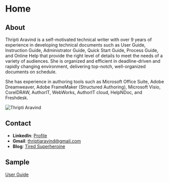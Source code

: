 # Home

## About
Thripti Aravind is a self-motivated technical writer with over 9 years of experience in developing technical documents such as User Guide, Instruction Guide, Administrator Guide, Quick Start Guide, Process Guide, and Online Help that provide the right level of details to meet the needs of a variety of audiences. She is organized and efficient in deadline-driven and rapidly changing environment, delivering top-notch, well-organized documents on schedule.

She has experience in authoring tools such as Microsoft Office Suite, Adobe Dreamweaver, Adobe FrameMaker (Structured Authoring), Microsoft Visio, CorelDRAW, AuthorIT, WebWorks, AuthorIT cloud, HelpNDoc, and Freshdesk.

![Thripti Aravind](Thripti.png)

## Contact
* **LinkedIn**: [Profile](https://www.linkedin.com/in/thripti-aravind-40459b35/)
* **Gmail**: thriptiaravind@gmail.com
* **Blog**: [Tired Superheroine](http://www.thriptiaravind.com/)

## Sample
[User Guide](UPI.pdf)
